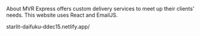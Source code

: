About
MVR Express offers custom delivery services to meet up their clients' needs. This website uses React and EmailJS.

starlit-daifuku-ddec15.netlify.app/
